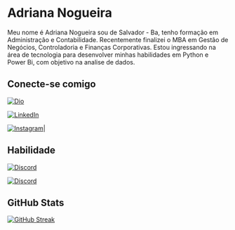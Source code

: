 # Adriana Nogueira
Meu nome é Adriana Nogueira sou de Salvador - Ba, tenho formação em Administração e Contabilidade. Recentemente finalizei o MBA em Gestão de Negócios, Controladoria e Finanças Corporativas. Estou ingressando na área de tecnologia para desenvolver minhas habilidades em Python e Power Bi, com objetivo na analise de dados.

## Conecte-se comigo

[![Dio](https://img.shields.io/badge/dio-000?style=for-the-badge&logo=dio)](https://web.dio.me/adriananogueira)

[![LinkedIn](https://img.shields.io/badge/LinkedIn-000?style=for-the-badge&logo=linkedin&)](https://www.linkedin.com/in/adriana-nogueira2/)

[![Instagram](https://img.shields.io/badge/Instagram-000?style=for-the-badge&logo=instagram)](https://www.instagram.com/adriana.cnogueira/)|



## Habilidade

[![Discord](https://img.shields.io/badge/Git-000?style=for-the-badge&logo=git)](https://git-scm.com/doc)


[![Discord](https://img.shields.io/badge/GitHub-000?style=for-the-badge&logo=github)](https://docs.github.com/pt)

## GitHub Stats

[![GitHub Streak](https://streak-stats.demolab.com/?user=adrianacarvalhonogueira&theme=bear&background=000&border=30A3DC&dates=FFF)](https://git.io/streak-stats)
